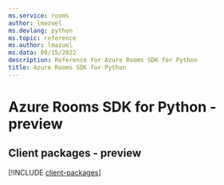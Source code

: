 ```yaml
---
ms.service: rooms
author: lmazuel
ms.devlang: python
ms.topic: reference
ms.author: lmazuel
ms.data: 09/15/2022
description: Reference for Azure Rooms SDK for Python
title: Azure Rooms SDK for Python
---
```

# Azure Rooms SDK for Python - preview

## Client packages - preview
[!INCLUDE [client-packages](rooms-client-index.md)]